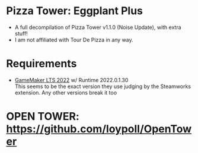 # Pizza Tower: Eggplant Plus
- A full decompilation of Pizza Tower v1.1.0 (Noise Update), with extra stuff!
- I am not affiliated with Tour De Pizza in any way.

# Requirements
- [GameMaker LTS 2022](https://gms.yoyogames.com/GameMaker-Installer-2022.0.1.31.exe) w/ Runtime 2022.0.1.30 <br/>
This seems to be the exact version they use judging by the Steamworks extension. Any other versions break it too

# OPEN TOWER: https://github.com/loypoll/OpenTower
